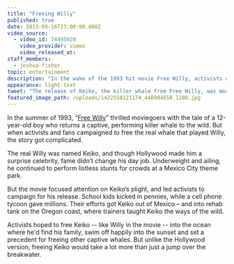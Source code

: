 ```yaml
---
title: "Freeing Willy"
published: true
date: 2013-09-16T23:00:00.000Z
video_source:
  - video_id: 74495020
    video_provider: vimeo
    video_released_at:
staff_members:
  - joshua-fisher
topic: entertainment
description: "In the wake of the 1993 hit movie Free Willy, activists and fans campaigned to release the movie’s star – a captive killer whale named Keiko -- and launched a story Hollywood couldn’t invent."
appearance: light-text
tweet: "The release of Keiko, the killer whale from Free Willy, was more dramatic than any Hollywood film:"
featured_image_path: /uploads/1422558121174_448904658_1280.jpg
---
```


In the summer of 1993, “[Free Willy](http://en.wikipedia.org/wiki/Free_Willy)” thrilled moviegoers with the tale of a 12-year-old boy who returns a captive, performing killer whale to the wild. But when activists and fans campaigned to free the real whale that played Willy, the story got complicated.

The real Willy was named Keiko, and though Hollywood made him a surprise celebrity, fame didn’t change his day job. Underweight and ailing, he continued to perform listless stunts for crowds at a Mexico City theme park.

But the movie focused attention on Keiko’s plight, and led activists to campaign for his release. School kids kicked in pennies, while a cell phone tycoon gave millions. Their efforts got Keiko out of Mexico – and into rehab tank on the Oregon coast, where trainers taught Keiko the ways of the wild.

Activists hoped to free Keiko -- like Willy in the movie -- into the ocean where he'd find his family, swim off happily into the sunset and set a precedent for freeing other captive whales. But unlike the Hollywood version, freeing Keiko would take a lot more than just a jump over the breakwater.


